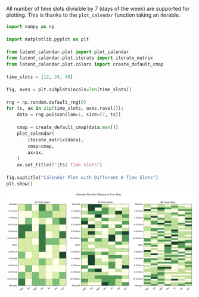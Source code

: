 
All number of time slots divisible by 7 (days of the week) are supported for plotting. This is thanks to the `plot_calendar` function taking an iterable. 

```python
import numpy as np

import matplotlib.pyplot as plt

from latent_calendar.plot import plot_calendar
from latent_calendar.plot.iterate import iterate_matrix
from latent_calendar.plot.colors import create_default_cmap

time_slots = [12, 24, 48]

fig, axes = plt.subplots(ncols=len(time_slots))

rng = np.random.default_rng(0)
for ts, ax in zip(time_slots, axes.ravel()): 
    data = rng.poisson(lam=1, size=(7, ts))

    cmap = create_default_cmap(data.max())
    plot_calendar(
        iterate_matrix(data),
        cmap=cmap, 
        ax=ax, 
    )
    ax.set_title(f"{ts} Time Slots")

fig.suptitle("Calendar Plot with Different # Time Slots")
plt.show()
```

![Time Slot Frequency](./../../images/time-slot-size.png)